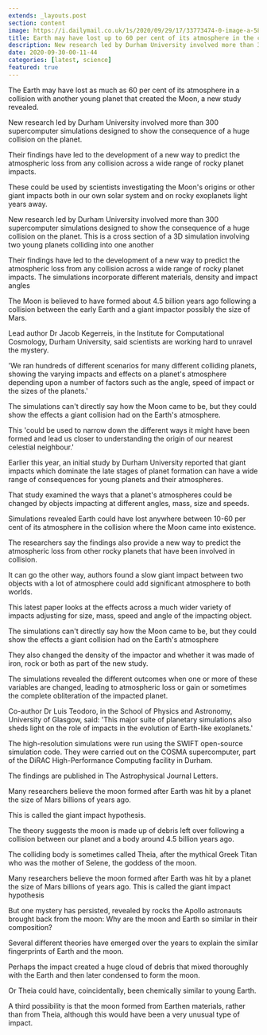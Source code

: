 ```yaml
---
extends: _layouts.post
section: content
image: https://i.dailymail.co.uk/1s/2020/09/29/17/33773474-0-image-a-58_1601396452831.jpg 
title: Earth may have lost up to 60 per cent of its atmosphere in the collision that formed the Moon 
description: New research led by Durham University involved more than 300 supercomputer simulations designed to show the consequence of a huge collision on the planet. 
date: 2020-09-30-00-11-44 
categories: [latest, science] 
featured: true 
--- 
```

The Earth may have lost as much as 60 per cent of its atmosphere in a collision with another young planet that created the Moon, a new study revealed. 

New research led by Durham University involved more than 300 supercomputer simulations designed to show the consequence of a huge collision on the planet. 

Their findings have led to the development of a new way to predict the atmospheric loss from any collision across a wide range of rocky planet impacts.

These could be used by scientists investigating the Moon's origins or other giant impacts both in our own solar system and on rocky exoplanets light years away.  

New research led by Durham University involved more than 300 supercomputer simulations designed to show the consequence of a huge collision on the planet. This is a cross section of a 3D simulation involving two young planets colliding into one another

Their findings have led to the development of a new way to predict the atmospheric loss from any collision across a wide range of rocky planet impacts. The simulations incorporate different materials, density and impact angles

The Moon is believed to have formed about 4.5 billion years ago following a collision between the early Earth and a giant impactor possibly the size of Mars.

Lead author Dr Jacob Kegerreis, in the Institute for Computational Cosmology, Durham University, said scientists are working hard to unravel the mystery.

'We ran hundreds of different scenarios for many different colliding planets, showing the varying impacts and effects on a planet's atmosphere depending upon a number of factors such as the angle, speed of impact or the sizes of the planets.'

The simulations can't directly say how the Moon came to be, but they could show the effects a giant collision had on the Earth's atmosphere.

This 'could be used to narrow down the different ways it might have been formed and lead us closer to understanding the origin of our nearest celestial neighbour.'

Earlier this year, an initial study by Durham University reported that giant impacts which dominate the late stages of planet formation can have a wide range of consequences for young planets and their atmospheres. 

That study examined the ways that a planet's atmospheres could be changed by objects impacting at different angles, mass, size and speeds.  

Simulations revealed Earth could have lost anywhere between 10-60 per cent of its atmosphere in the collision where the Moon came into existence.

The researchers say the findings also provide a new way to predict the atmospheric loss from other rocky planets that have been involved in collision. 

It can go the other way, authors found a slow giant impact between two objects with a lot of atmosphere could add significant atmosphere to both worlds. 

This latest paper looks at the effects across a much wider variety of impacts adjusting for size, mass, speed and angle of the impacting object. 

The simulations can't directly say how the Moon came to be, but they could show the effects a giant collision had on the Earth's atmosphere

They also changed the density of the impactor and whether it was made of iron, rock or both as part of the new study.

The simulations revealed the different outcomes when one or more of these variables are changed, leading to atmospheric loss or gain or sometimes the complete obliteration of the impacted planet. 

Co-author Dr Luis Teodoro, in the School of Physics and Astronomy, University of Glasgow, said: 'This major suite of planetary simulations also sheds light on the role of impacts in the evolution of Earth-like exoplanets.'

The high-resolution simulations were run using the SWIFT open-source simulation code. They were carried out on the COSMA supercomputer, part of the DiRAC High-Performance Computing facility in Durham.

The findings are published in The Astrophysical Journal Letters.

Many researchers believe the moon formed after Earth was hit by a planet the size of Mars billions of years ago.

This is called the giant impact hypothesis.

The theory suggests the moon is made up of debris left over following a collision between our planet and a body around 4.5 billion years ago.

The colliding body is sometimes called Theia, after the mythical Greek Titan who was the mother of Selene, the goddess of the moon.

Many researchers believe the moon formed after Earth was hit by a planet the size of Mars billions of years ago. This is called the giant impact hypothesis

But one mystery has persisted, revealed by rocks the Apollo astronauts brought back from the moon: Why are the moon and Earth so similar in their composition?

Several different theories have emerged over the years to explain the similar fingerprints of Earth and the moon.

Perhaps the impact created a huge cloud of debris that mixed thoroughly with the Earth and then later condensed to form the moon.

Or Theia could have, coincidentally, been chemically similar to young Earth.

A third possibility is that the moon formed from Earthen materials, rather than from Theia, although this would have been a very unusual type of impact.

